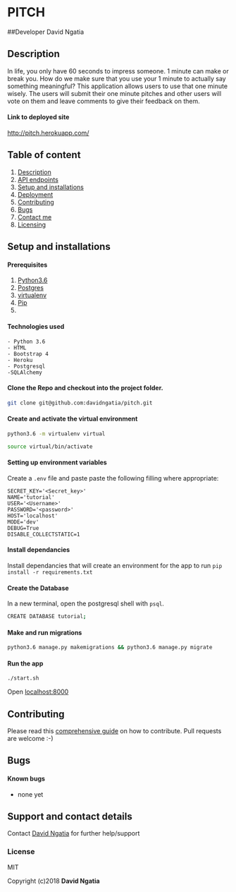 # PITCH
##Developer
David Ngatia

## Description
In life, you only have 60 seconds to impress someone. 1 minute can make or break you. How do we make sure that you use your 1 minute to actually say something meaningful?
This application allows users to use that one minute wisely. The users will submit their one minute pitches and other users will vote on them and leave comments to give their feedback on them.
#### Link to deployed site
http://pitch.herokuapp.com/

## Table of content
1. [Description](#description)
2. [API endpoints](#endpoints)
3. [Setup and installations](#setup-and-installations)
4. [Deployment](#deployment)
5. [Contributing](#contributing)
6. [Bugs](#bugs)
7. [Contact me](#support-and-contact-details)
8. [Licensing](#license)


## Setup and installations

#### Prerequisites
1. [Python3.6](https://www.python.org/downloads/)
2. [Postgres](https://www.postgresql.org/download/)
3. [virtualenv](https://virtualenv.pypa.io/en/stable/installation/)
4. [Pip](https://pip.pypa.io/en/stable/installing/)
5. 

#### Technologies used
    - Python 3.6
    - HTML
    - Bootstrap 4
    - Heroku
    - Postgresql
    -SQLAlchemy


#### Clone the Repo and checkout into the project folder.
```bash
git clone git@github.com:davidngatia/pitch.git
```

#### Create and activate the virtual environment
```bash
python3.6 -m virtualenv virtual
```

```bash
source virtual/bin/activate
```

#### Setting up environment variables
Create a `.env` file and paste paste the following filling where appropriate:
```
SECRET_KEY='<Secret_key>'
NAME='tutorial'
USER='<Username>'
PASSWORD='<password>'
HOST='localhost'
MODE='dev'
DEBUG=True
DISABLE_COLLECTSTATIC=1
```

#### Install dependancies
Install dependancies that will create an environment for the app to run
`pip install -r requirements.txt`

#### Create the Database
In a new terminal, open the postgresql shell with `psql`.
```bash
CREATE DATABASE tutorial;
```

#### Make and run migrations
```bash
python3.6 manage.py makemigrations && python3.6 manage.py migrate
```

#### Run the app
```bash
./start.sh
```
Open [localhost:8000](http://127.0.0.1:5000/)


## Contributing
Please read this [comprehensive guide](https://opensource.guide/how-to-contribute/) on how to contribute. Pull requests are welcome :-)

## Bugs
#### Known bugs
 - none yet


## Support and contact details
Contact [David Ngatia](machngatia@gmail.com) for further help/support

### License
MIT

Copyright (c)2018 **David Ngatia**